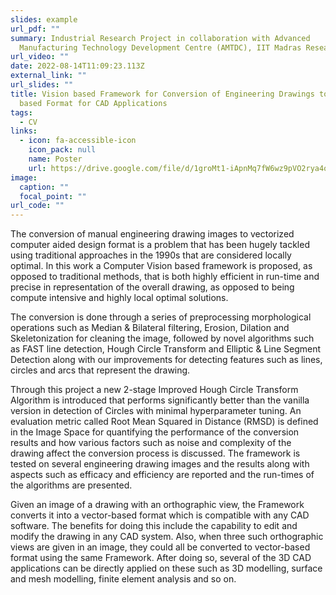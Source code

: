 ```yaml
---
slides: example
url_pdf: ""
summary: Industrial Research Project in collaboration with Advanced
  Manufacturing Technology Development Centre (AMTDC), IIT Madras Research Park.
url_video: ""
date: 2022-08-14T11:09:23.113Z
external_link: ""
url_slides: ""
title: Vision based Framework for Conversion of Engineering Drawings to Vector
  based Format for CAD Applications
tags:
  - CV
links:
  - icon: fa-accessible-icon
    icon_pack: null
    name: Poster
    url: https://drive.google.com/file/d/1groMt1-iApnMq7fW6wz9pVO2rya4o5VW/view?usp=sharing
image:
  caption: ""
  focal_point: ""
url_code: ""
---
```

The conversion of manual engineering drawing images to vectorized computer aided design format is a problem that has been hugely tackled using traditional approaches in the 1990s that are considered locally optimal. In this work a Computer Vision based framework is proposed, as opposed to traditional methods, that is both highly efficient in run-time and precise in representation of the overall drawing, as opposed to being compute intensive and highly local optimal solutions.

The conversion is done through a series of preprocessing morphological operations such as Median & Bilateral filtering, Erosion, Dilation and Skeletonization for cleaning the image, followed by novel algorithms such as FAST line detection, Hough Circle Transform and Elliptic & Line Segment Detection along with our improvements for detecting features such as lines, circles and arcs that represent the drawing.

Through this project a new 2-stage Improved Hough Circle Transform Algorithm is introduced that performs significantly better than the vanilla version in detection of Circles with minimal hyperparameter tuning. An evaluation metric called Root Mean Squared in Distance (RMSD) is defined in the Image Space for quantifying the performance of the conversion results and how various factors such as noise and complexity of the drawing affect the conversion process is discussed. The framework is tested on several engineering drawing images and the results along with aspects such as efficacy and efficiency are reported and the run-times of the algorithms are presented.

Given an image of a drawing with an orthographic view, the Framework converts it into a vector-based format which is compatible with any CAD software. The benefits for doing this include the capability to edit and modify the drawing in any CAD system. Also, when three such orthographic views are given in an image, they could all be converted to vector-based format using the same Framework. After doing so, several of the 3D CAD applications can be directly applied on these such as 3D modelling, surface and mesh modelling, finite element analysis and so on.